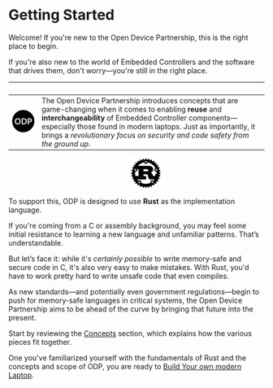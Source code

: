 # Getting Started


Welcome! If you're new to the Open Device Partnership, this is the right place to begin.

If you're also new to the world of Embedded Controllers and the software that drives them, don't worry—you're still in the right place.

| &nbsp; | &nbsp;   
|---|---
| ![ODP Logo](./media/odp.png) | The Open Device Partnership introduces concepts that are game-changing when it comes to enabling **reuse** and **interchangeability** of Embedded Controller components—especially those found in modern laptops. Just as importantly, it brings a *revolutionary focus on security and code safety from the ground up*.

&nbsp;&nbsp;&nbsp;&nbsp;&nbsp;&nbsp;&nbsp;&nbsp;&nbsp;&nbsp;&nbsp;&nbsp;&nbsp;&nbsp;&nbsp;&nbsp;&nbsp;&nbsp;&nbsp;&nbsp;&nbsp;&nbsp;&nbsp;&nbsp;&nbsp;&nbsp;&nbsp;&nbsp;&nbsp;&nbsp;&nbsp;&nbsp;&nbsp;&nbsp;&nbsp;&nbsp;&nbsp;&nbsp;&nbsp;&nbsp;&nbsp;&nbsp;&nbsp;&nbsp;&nbsp;&nbsp;&nbsp;&nbsp;&nbsp;&nbsp;&nbsp;&nbsp;&nbsp;&nbsp;&nbsp;&nbsp;&nbsp;&nbsp;&nbsp;&nbsp;![ODP Logo](./media/rust_logo.png)

To support this, ODP is designed to use **Rust** as the implementation language.   

If you're coming from a C or assembly background, you may feel some initial resistance to learning a new language and unfamiliar patterns. That’s understandable. 

But let’s face it: while it's *certainly possible* to write memory-safe and secure code in C, it's also very easy to make mistakes. With Rust, you'd have to work pretty hard to write unsafe code that even compiles.

As new standards—and potentially even government regulations—begin to push for memory-safe languages in critical systems, the Open Device Partnership aims to be ahead of the curve by bringing that future into the present.

Start by reviewing the [Concepts](./Concepts.md) section, which explains how the various pieces fit together.

One you've familiarized yourself with the fundamentals of Rust and the concepts and scope of ODP, you are ready to [Build Your own modern Laptop](tbd).
 
